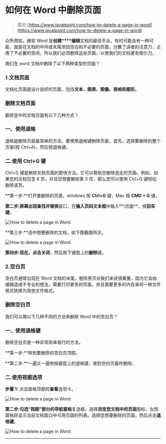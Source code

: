 # 如何在 Word 中删除页面

> 原文:[https://www.javatpoint.com/how-to-delete-a-page-in-word](https://www.javatpoint.com/how-to-delete-a-page-in-word)

众所周知，微软 Word 是**创建****编辑**文档的最佳平台。有时可能会有一种可能，就是在文档的中间或末尾添加空白和不必要的页面，分散了读者的注意力，占用了不必要的空间，所以我们必须删除这些页面，以使我们的文档更有吸引力。

我们在 word 文档中删除了以下两种类型的页面？

### 1.文档页面

文档化页面是设计良好的页面，包括**文本、图表、图像、表格和图形**。

### 删除文档页面

删除[字](https://www.javatpoint.com/ms-word-tutorial)中的文档页面有以下几种方式？

### 一、使用退格

退格是删除页面最简单的方法。要使用退格键删除页面，首先，选择要删除的整个页面(按 Ctrl+A)，然后按退格键。

### 二.使用 Ctrl+G 键

Ctrl+G 键是删除文档页面的更快方法。它可以帮助您删除选定的页面。例如，如果您的文档包含 6 页，并且您想要删除第 3 页，那么您可以使用 Ctrl+G 键轻松删除该页。

**第一步:**打开要删除的页面，windows 按 **Ctrl+G** 键，Mac 按 **CMD + G** 键。

**第二步:**屏幕出现**查找并替换**窗口，在**输入页码文本框**中输入**\页面**，按**回车键**。

![How to delete a page in Word](../Images/6de7fe1afb0d860f89ce229a606219a7.png)

**第三步:**选中想要删除的文档，如下图截图所示。

![How to delete a page in Word](../Images/934bad0cf8dca0ec93e7f39f47c87061.png)

**第四步:**现在，点击**关闭**，然后按下键盘上的**删除**键。

### 2.空白页

空白页通常出现在 Word 文档的末尾。删除黑页对我们来说很重要，因为它会给编辑造成不专业的想法，需要打印更多的页面，并且需要更多的内存来将一种文件格式转换为其他文件格式。

### 删除空白页

我们可以用以下几种不同的方法来删除 Word 中的空白页？

### 一、使用退格键

删除空白页是一种非常简单易行的方法。

**第一步:**转到要删除的空白页顶部。

**第二步:**一遍又一遍地按键盘上的退格键，直到空白页最终删除。

### 二.使用视图选项

**步骤 1:** 点击窗格顶部的**查看**选项卡。

![How to delete a page in Word](../Images/564e05d8488d3f4ba93c6c810448d2a3.png)

**第二步:**勾选“视图”部分的**导航窗格**复选框，选择**浏览您文档中的页面**图标，左侧窗格将显示当前文档窗口中可用页面的列表。选择您想要删除的页面，然后点击**退格键**。

![How to delete a page in Word](../Images/c0325bc00336870fc6e20bc9a7341fb6.png)

* * *